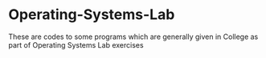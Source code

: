 # Operating-Systems-Lab
These are codes to some programs which are generally given in College as part of Operating Systems Lab exercises
